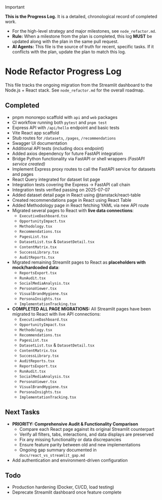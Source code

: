 > [!IMPORTANT]
> **This is the Progress Log.** It is a detailed, chronological record of completed work.
> - For the high-level strategy and major milestones, see `node_refactor.md`.
> - **Rule:** When a milestone from the plan is completed, this log **MUST** be updated along with the plan in the same pull request.
> - **AI Agents:** This file is the source of truth for recent, specific tasks. If it conflicts with the plan, update the plan to match this log.

# Node Refactor Progress Log

This file tracks the ongoing migration from the Streamlit dashboard to the Node.js + React stack. See `node_refactor.md` for the overall roadmap.

## Completed
- pnpm monorepo scaffold with `api` and `web` packages
- CI workflow running both `pytest` and `pnpm test`
- Express API with `/api/hello` endpoint and basic tests
- Vite React app scaffold
- Stub routes for `/datasets`, `/pages`, `/recommendations`
- Swagger UI documentation
- Additional API tests (including docs endpoint)
- Added axios dependency for future FastAPI integration
- Bridge Python functionality via FastAPI or shell wrappers *(FastAPI service created)*
- Implement Express proxy routes to call the FastAPI service for datasets and pages
- React Query integrated for dataset list page
- Integration tests covering the Express → FastAPI call chain
- Integration tests verified passing on 2025-07-07
- Added dataset detail page in React using @tanstack/react-table
- Created recommendations page in React using React Table
- Added Methodology page in React fetching YAML via new API route
- Migrated several pages to React with **live data connections**:
    - `ExecutiveDashboard.tsx`
    - `OpportunityImpact.tsx`
    - `Methodology.tsx`
    - `Recommendations.tsx`
    - `PagesList.tsx`
    - `DatasetList.tsx` & `DatasetDetail.tsx`
    - `ContentMatrix.tsx`
    - `SuccessLibrary.tsx`
    - `AuditReports.tsx`
- Migrated remaining Streamlit pages to React as **placeholders with mock/hardcoded data**:
    - `ReportsExport.tsx`
    - `RunAudit.tsx`
    - `SocialMediaAnalysis.tsx`
    - `PersonaViewer.tsx`
    - `VisualBrandHygiene.tsx`
    - `PersonaInsights.tsx`
    - `ImplementationTracking.tsx`
- **COMPLETED ALL PAGE MIGRATIONS:** All Streamlit pages have been migrated to React with live API connections:
    - `ExecutiveDashboard.tsx`
    - `OpportunityImpact.tsx`
    - `Methodology.tsx`
    - `Recommendations.tsx`
    - `PagesList.tsx`
    - `DatasetList.tsx` & `DatasetDetail.tsx`
    - `ContentMatrix.tsx`
    - `SuccessLibrary.tsx`
    - `AuditReports.tsx`
    - `ReportsExport.tsx`
    - `RunAudit.tsx`
    - `SocialMediaAnalysis.tsx`
    - `PersonaViewer.tsx`
    - `VisualBrandHygiene.tsx`
    - `PersonaInsights.tsx`
    - `ImplementationTracking.tsx`

## Next Tasks
- **PRIORITY: Comprehensive Audit & Functionality Comparison**
  - Compare each React page against its original Streamlit counterpart
  - Verify all filters, tabs, interactions, and data displays are preserved
  - Fix any missing functionality or data discrepancies
  - Ensure feature parity between old and new implementations
  - Ongoing gap summary documented in `docs/react_vs_streamlit_gap.md`
- Add authentication and environment-driven configuration

## Todo
- Production hardening (Docker, CI/CD, load testing)
- Deprecate Streamlit dashboard once feature complete
